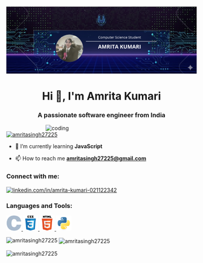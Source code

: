 ![logo](https://github.com/amritasingh27225/amritasingh27225/blob/main/AMRITA%20KUMARI.png)
<h1 align="center">Hi 👋, I'm Amrita Kumari</h1>
<h3 align="center">A passionate software engineer from India</h3>

<img align="right" width="400" alt="coding" src="https://user-images.githubusercontent.com/113302094/211284885-f4291eef-88a6-48cb-a06e-28c3481a75b0.gif">

<p align="left"> <a href="https://github.com/ryo-ma/github-profile-trophy"><img src="https://github-profile-trophy.vercel.app/?username=amritasingh27225" alt="amritasingh27225" /></a> </p>

- 🌱 I’m currently learning **JavaScript**

- 📫 How to reach me **amritasingh27225@gmail.com**

<h3 align="left">Connect with me:</h3>
<p align="left">
<a href="https://linkedin.com/in/linkedin.com/in/amrita-kumari-021122342" target="blank"><img align="center" src="https://raw.githubusercontent.com/rahuldkjain/github-profile-readme-generator/master/src/images/icons/Social/linked-in-alt.svg" alt="linkedin.com/in/amrita-kumari-021122342" height="30" width="40" /></a>
</p>

<h3 align="left">Languages and Tools:</h3>
<p align="left"> <a href="https://www.cprogramming.com/" target="_blank" rel="noreferrer"> <img src="https://raw.githubusercontent.com/devicons/devicon/master/icons/c/c-original.svg" alt="c" width="40" height="40"/> </a> <a href="https://www.w3schools.com/css/" target="_blank" rel="noreferrer"> <img src="https://raw.githubusercontent.com/devicons/devicon/master/icons/css3/css3-original-wordmark.svg" alt="css3" width="40" height="40"/> </a> <a href="https://www.w3.org/html/" target="_blank" rel="noreferrer"> <img src="https://raw.githubusercontent.com/devicons/devicon/master/icons/html5/html5-original-wordmark.svg" alt="html5" width="40" height="40"/> </a> <a href="https://www.python.org" target="_blank" rel="noreferrer"> <img src="https://raw.githubusercontent.com/devicons/devicon/master/icons/python/python-original.svg" alt="python" width="40" height="40"/> </a> </p>

<p><img align="left" src="https://github-readme-stats.vercel.app/api/top-langs?username=amritasingh27225&show_icons=true&locale=en&layout=compact" alt="amritasingh27225" /></p>

<p>&nbsp;<img align="center" src="https://github-readme-stats.vercel.app/api?username=amritasingh27225&show_icons=true&locale=en" alt="amritasingh27225" /></p>

<p><img align="center" src="https://github-readme-streak-stats.herokuapp.com/?user=amritasingh27225&" alt="amritasingh27225" /></p>
